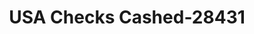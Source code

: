 ---
f_zip-code: 91977
f_state-code: CA
title: USA Checks Cashed-28431
f_phone: 619-466-1880
f_city-only: Spring Valley
f_address: 521 Sweetwater Rd Spring Valley
f_location-unique-id: '28431'
slug: usa-checks-cashed-28431
updated-on: '2024-05-30T13:46:58.046Z'
created-on: '2024-05-30T13:36:59.803Z'
published-on: '2024-05-30T13:54:32.469Z'
f_city-state: cms/city/spring-valley-ca.md
f_company: cms/company/usa-checks-cashed.md
f_state: cms/state/california.md
layout: '[payday-loan].html'
tags: payday-loan
---